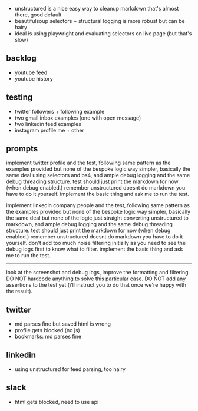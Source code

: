 - unstructured is a nice easy way to cleanup markdown that's almost there, good default
- beautifulsoup selectors + structural logging is more robust but can be hairy
- ideal is using playwright and evaluating selectors on live page (but that's slow)

## backlog

- youtube feed
- youtube history

## testing

- twitter followers + following example
- two gmail inbox examples (one with open message)
- two linkedin feed examples
- instagram profile me + other

## prompts

implement twitter profile and the test, following same pattern as the examples provided but none of the bespoke logic way simpler, basically the same deal using selectors and bs4, and ample debug logging and the same debug threading structure. test should just print the markdown for now (when debug enabled.) remember unstructured doesnt do markdown you have to do it yourself. implement the basic thing and ask me to run the test.

implement linkedin company people and the test, following same pattern as the examples provided but none of the bespoke logic way simpler, basically the same deal but none of the logic just straight converting unstructured to markdown, and ample debug logging and the same debug threading structure. test should just print the markdown for now (when debug enabled.) remember unstructured doesnt do markdown you have to do it yourself. don't add too much noise filtering initially as you need to see the debug logs first to know what to filter. implement the basic thing and ask me to run the test.

---

look at the screenshot and debug logs, improve the formatting and filtering. DO NOT hardcode anything to solve this particular case. DO NOT add any assertions to the test yet (i'll instruct you to do that once we're happy with the result).

## twitter

- md parses fine but saved html is wrong
- profile gets blocked (no js)
- bookmarks: md parses fine

## linkedin

- using unstructured for feed parsing, too hairy

## slack

- html gets blocked, need to use api
